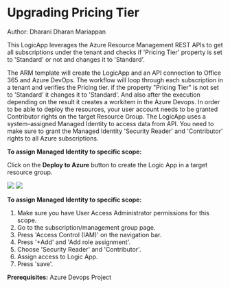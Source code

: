 # Upgrading Pricing Tier
Author: Dharani Dharan Mariappan

This LogicApp leverages the Azure Resource Management REST APIs to get all subscriptions under the tenant and checks if 'Pricing Tier' property is set to 'Standard' or not and changes it to 'Standard'.

The ARM template will create the LogicApp and an API connection to Office 365 and Azure DevOps. The workflow will loop through each subscription in a tenant and verifies the Pricing tier. if the property "Pricing Tier" is not set to 'Standard' it changes it to 'Standard'. And also after the execution depending on the result it creates a workitem in the Azure Devops. In order to be able to deploy the resources, your user account needs to be granted Contributor rights on the target Resource Group. The LogicApp uses a system-assigned Managed Identity to access data from API. You need to make sure to grant the Managed Identity 'Security Reader' and 'Contributor' rights to all Azure subscriptions.

**To assign Managed Identity to specific scope:**

Click on the **Deploy to Azure** button to create the Logic App in a target resource group.

<a href="https://aka.ms/AAdd1bj" target="_blank">
<img src="https://aka.ms/deploytoazurebutton"/></a>

<a href="https://aka.ms/AAdctrs" target="_blank">
<img src="https://aka.ms/deploytoazuregovbutton"/></a>

**To assign Managed Identity to specific scope:**

1. Make sure you have User Access Administrator permissions for this scope.
2. Go to the subscription/management group page.
3. Press 'Access Control (IAM)' on the navigation bar.
4. Press '+Add' and 'Add role assignment'.
5. Choose 'Security Reader' and 'Contributor'.
6. Assign access to Logic App.
7. Press 'save'.

**Prerequisites:**
Azure Devops Project



